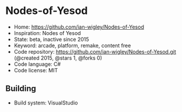 # Nodes-of-Yesod

- Home: https://github.com/ian-wigley/Nodes-of-Yesod
- Inspiration: Nodes of Yesod
- State: beta, inactive since 2015
- Keyword: arcade, platform, remake, content free
- Code repository: https://github.com/ian-wigley/Nodes-of-Yesod.git (@created 2015, @stars 1, @forks 0)
- Code language: C#
- Code license: MIT

## Building

- Build system: VisualStudio
